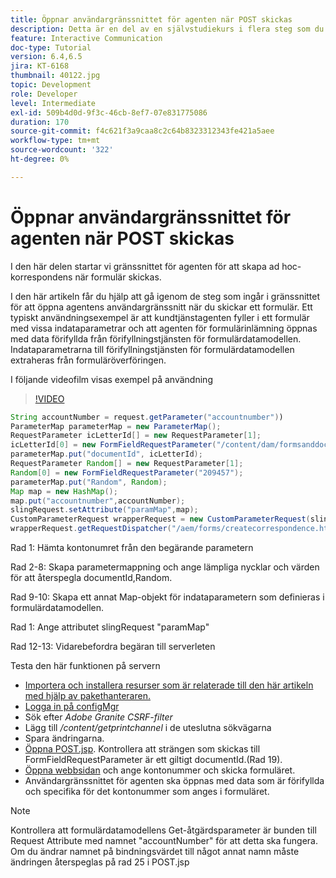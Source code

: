 ```yaml
---
title: Öppnar användargränssnittet för agenten när POST skickas
description: Detta är en del av en självstudiekurs i flera steg som du kan använda för att skapa ditt första interaktiva kommunikationsdokument för tryckkanalen. I den här delen startar vi gränssnittet för agenten för att skapa ad hoc-korrespondens när formulär skickas.
feature: Interactive Communication
doc-type: Tutorial
version: 6.4,6.5
jira: KT-6168
thumbnail: 40122.jpg
topic: Development
role: Developer
level: Intermediate
exl-id: 509b4d0d-9f3c-46cb-8ef7-07e831775086
duration: 170
source-git-commit: f4c621f3a9caa8c2c64b8323312343fe421a5aee
workflow-type: tm+mt
source-wordcount: '322'
ht-degree: 0%

---
```


# Öppnar användargränssnittet för agenten när POST skickas

I den här delen startar vi gränssnittet för agenten för att skapa ad hoc-korrespondens när formulär skickas.

I den här artikeln får du hjälp att gå igenom de steg som ingår i gränssnittet för att öppna agentens användargränssnitt när du skickar ett formulär. Ett typiskt användningsexempel är att kundtjänstagenten fyller i ett formulär med vissa indataparametrar och att agenten för formulärinlämning öppnas med data förifyllda från förifyllningstjänsten för formulärdatamodellen. Indataparametrarna till förifyllningstjänsten för formulärdatamodellen extraheras från formuläröverföringen.

I följande videofilm visas exempel på användning

>[!VIDEO](https://video.tv.adobe.com/v/40122?quality=12&learn=on)

```java
String accountNumber = request.getParameter("accountnumber"))
ParameterMap parameterMap = new ParameterMap();
RequestParameter icLetterId[] = new RequestParameter[1];
icLetterId[0] = new FormFieldRequestParameter("/content/dam/formsanddocuments/retirementstatementprint");
parameterMap.put("documentId", icLetterId);
RequestParameter Random[] = new RequestParameter[1];
Random[0] = new FormFieldRequestParameter("209457");
parameterMap.put("Random", Random);
Map map = new HashMap();
map.put("accountnumber",accountNumber);
slingRequest.setAttribute("paramMap",map);
CustomParameterRequest wrapperRequest = new CustomParameterRequest(slingRequest,parameterMap,"GET");
wrapperRequest.getRequestDispatcher("/aem/forms/createcorrespondence.html").include(wrapperRequest, response);
```

Rad 1: Hämta kontonumret från den begärande parametern

Rad 2-8: Skapa parametermappning och ange lämpliga nycklar och värden för att återspegla documentId,Random.

Rad 9-10: Skapa ett annat Map-objekt för indataparametern som definieras i formulärdatamodellen.

Rad 1: Ange attributet slingRequest &quot;paramMap&quot;

Rad 12-13: Vidarebefordra begäran till serverleten

Testa den här funktionen på servern

* [Importera och installera resurser som är relaterade till den här artikeln med hjälp av pakethanteraren.](assets/launch-agent-ui.zip)
* [Logga in på configMgr](http://localhost:4502/system/console/configMgr)
* Sök efter _Adobe Granite CSRF-filter_
* Lägg till _/content/getprintchannel_ i de uteslutna sökvägarna
* Spara ändringarna.
* [Öppna POST.jsp](http://localhost:4502/apps/AEMForms/openprintchannel/POST.jsp). Kontrollera att strängen som skickas till FormFieldRequestParameter är ett giltigt documentId.(Rad 19).
* [Öppna webbsidan](http://localhost:4502/content/OpenPrintChannel.html) och ange kontonummer och skicka formuläret.
* Användargränssnittet för agenten ska öppnas med data som är förifyllda och specifika för det kontonummer som anges i formuläret.

>[!NOTE]
>
>Kontrollera att formulärdatamodellens Get-åtgärdsparameter är bunden till Request Attribute med namnet &quot;accountNumber&quot; för att detta ska fungera. Om du ändrar namnet på bindningsvärdet till något annat namn måste ändringen återspeglas på rad 25 i POST.jsp
